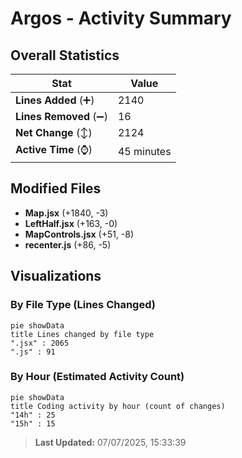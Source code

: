 # Argos - Activity Summary 

## Overall Statistics

| Stat                   | Value                                                             |
| ---------------------- | ----------------------------------------------------------------- |
| **Lines Added** (➕)   | 2140                                          |
| **Lines Removed** (➖) | 16                                        |
| **Net Change** (↕)    | 2124                |
| **Active Time** (⌚)   | 45 minutes |


## Modified Files
- **Map.jsx** (+1840, -3)
- **LeftHalf.jsx** (+163, -0)
- **MapControls.jsx** (+51, -8)
- **recenter.js** (+86, -5)

## Visualizations

### By File Type (Lines Changed)

```mermaid
pie showData
title Lines changed by file type
".jsx" : 2065
".js" : 91
```

### By Hour (Estimated Activity Count)

```mermaid
pie showData
title Coding activity by hour (count of changes)
"14h" : 25
"15h" : 15
```


> **Last Updated:** 07/07/2025, 15:33:39